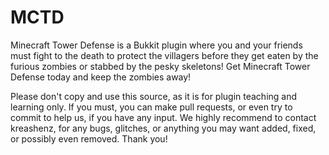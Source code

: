MCTD
====

Minecraft Tower Defense is a Bukkit plugin where you and your friends must fight to the death to protect the villagers before they get eaten by the furious zombies or stabbed by the pesky skeletons! Get Minecraft Tower Defense today and keep the zombies away!


Please don't copy and use this source, as it is for plugin teaching and learning only. If you must,
you can make pull requests, or even try to commit to help us, if you have any input.
We highly recommend to contact kreashenz, for any bugs, glitches, or anything you may want added,
fixed, or possibly even removed. Thank you!

